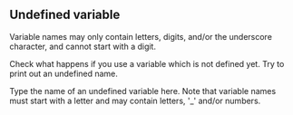 ## Undefined variable

Variable names may only contain letters, digits, and/or the underscore character, and cannot start with a digit.  
  
Check what happens if you use a variable which is not defined yet. Try to print out an undefined name.  

<div class="hint">Type the name of an undefined variable here. Note that variable names must start with a letter and may contain letters, '_' and/or numbers.</div>
